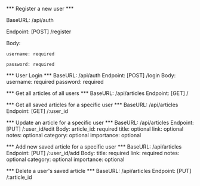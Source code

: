 *** Register a new user ***

  BaseURL: /api/auth
  
  Endpoint: [POST] /register
  
  Body:
  
    username: required
    
    password: required
  
  
*** User Login ***
  BaseURL: /api/auth
  Endpoint: [POST] /login
  Body:
    username: required
    password: required

*** Get all articles of all users ***
  BaseURL: /api/articles
  Endpoint: [GET] /
  
*** Get all saved articles for a specific user *** 
  BaseURL: /api/articles
  Endpoint: [GET] /:user_id

 *** Update an article for a specific user *** 
  BaseURL: /api/articles
  Endpoint: [PUT] /:user_id/edit
  Body:
    article_id: required
    title: optional
    link: optional
    notes: optional
    category: optional
    importance: optional

 *** Add new saved article for a specific user *** 
  BaseURL: /api/articles
  Endpoint: [PUT] /:user_id/add
  Body:
    title: required
    link: required
    notes: optional
    category: optional
    importance: optional

 *** Delete a user's saved article *** 
  BaseURL: /api/articles
  Endpoint: [PUT] /:article_id
